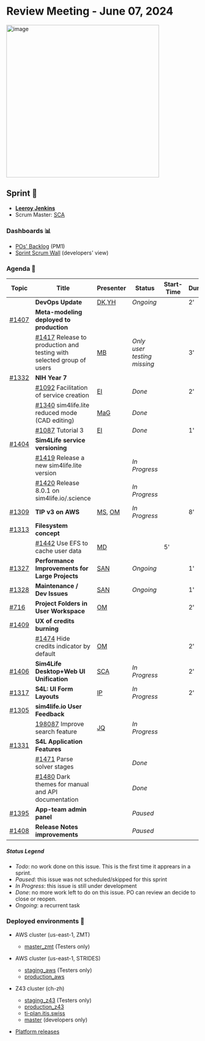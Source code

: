 # Review Meeting - June 07, 2024
<img width="400" alt="image" src="https://github.com/ITISFoundation/osparc-issues/assets/87664284/d60c9ced-eb80-466e-8389-b040b45afa64">

## Sprint 🏃
- [**Leeroy Jenkins**](https://en.wikipedia.org/wiki/Leeroy_Jenkins)
- Scrum Master: [SCA]

### Dashboards 📊

- [POs' Backlog](https://github.com/orgs/ITISFoundation/projects/15/views/14) (PM1)
- [Sprint Scrum Wall](https://github.com/orgs/ITISFoundation/projects/15/views/11) (developers' view)

### Agenda 📝

|Topic|Title|Presenter|Status| Start-Time| Duration |
|--|--|--|--|--|--|
||**DevOps Update**|[DK],[YH]|_Ongoing_||2'
|[#1407]|**Meta-modeling deployed to production**||||
||[#1417] Release to production and testing with selected group of users|[MB]|_Only user testing missing_||3'
|[#1332]|**NIH Year 7**||||
||[#1092] Facilitation of service creation|[EI]|_Done_||2'
||[#1340] sim4life.lite reduced mode (CAD editing)|[MaG]|_Done_||
||[#1087] Tutorial 3|[EI]|_Done_||1'
|[#1404]|**Sim4Life service versioning**||||
||[#1419] Release a new sim4life.lite version||_In Progress_|
||[#1420] Release 8.0.1 on sim4life.io/.science||_In Progress_|
|[#1309]|**TIP v3 on AWS**|[MS], [OM]|_In Progress_||8'
|[#1313]|**Filesystem concept**||| |
||[#1442] Use EFS to cache user data|[MD]||5'
|[#1327]|**Performance Improvements for Large Projects**|[SAN]|_Ongoing_|| 1'
|[#1328]|**Maintenance / Dev Issues**|[SAN]|_Ongoing_|| 1'
|[#716]|**Project Folders in User Workspace**|[OM]|||2'
|[#1409]|**UX of credits burning**|||
||[#1474] Hide credits indicator by default|[OM]|||2'
|[#1406]|**Sim4Life Desktop+Web UI Unification**|[SCA]|_In Progress_||2'
|[#1317]|**S4L: UI Form Layouts**|[IP]|_In Progress_||2'
|[#1305]|**sim4life.io User Feedback**||||
||[198087](https://z43.fogbugz.com/f/cases/198087/Improve-search-feature) Improve search feature|[JQ]|_In Progress_||
|[#1331]|**S4L Application Features**||||
||[#1471] Parse solver stages||_Done_||
||[#1480] Dark themes for manual and API documentation||_Done_||
|[#1395]|**App-team admin panel**||_Paused_||
|[#1408]|**Release Notes improvements**||_Paused_||


##### Status Legend

- _Todo_: no work done on this issue. This is the first time it apprears in a sprint.
- _Paused_: this issue was not scheduled/skipped for this sprint
- _In Progress_: this issue is still under development
- _Done_: no more work left to do on this issue. PO can review an decide to close or reopen.
- _Ongoing_: a recurrent task

### Deployed environments 🚀

- AWS cluster (us-east-1, ZMT)
  - [master_zmt](https://sim4life.io) (Testers only)
- AWS cluster (us-east-1, STRIDES)
  - [staging_aws](https://staging.osparc.io) (Testers only)
  - [production_aws](https://osparc.io)
- Z43 cluster (ch-zh)
  - [staging_z43](http://osparc-staging.speag.com) (Testers only)
  - [production_z43](http://osparc.speag.com)
  - [ti-plan.itis.swiss](http://ti-plan.itis.swiss)
  - [master](https://osparc-master.speag.com) (developers only)

- [Platform releases](https://github.com/ITISFoundation/osparc-simcore/releases)


[online]: http://status.osparc.io/
[operational]: https://git.speag.com/oSparc/e2e-testing/-/pipelines
[performant]: https://git.speag.com/oSparc/e2e-portal-testing/-/pipelines

[s4l-feedback]: https://z43.fogbugz.com/f/filters/1437/00-Sim4Life-web-Testing-w-Backlog

[#631]: https://github.com/ITISFoundation/osparc-ops-environments/issues/631
[#632]: https://github.com/ITISFoundation/osparc-ops-environments/issues/632
[#645]: https://github.com/ITISFoundation/osparc-ops-environments/issues/645

[#716]: https://github.com/ITISFoundation/osparc-issues/issues/716
[#1080]: https://github.com/ITISFoundation/osparc-issues/issues/1080
[#1087]: https://github.com/ITISFoundation/osparc-issues/issues/1087
[#1092]: https://github.com/ITISFoundation/osparc-issues/issues/1092
[#1155]: https://github.com/ITISFoundation/osparc-issues/issues/1155
[#1102]: https://github.com/ITISFoundation/osparc-issues/issues/1102
[#1112]: https://github.com/ITISFoundation/osparc-issues/issues/1112
[#1291]: https://github.com/ITISFoundation/osparc-issues/issues/1291
[#1305]: https://github.com/ITISFoundation/osparc-issues/issues/1305
[#1306]: https://github.com/ITISFoundation/osparc-issues/issues/1306
[#1307]: https://github.com/ITISFoundation/osparc-issues/issues/1307
[#1309]: https://github.com/ITISFoundation/osparc-issues/issues/1309
[#1310]: https://github.com/ITISFoundation/osparc-issues/issues/1310
[#1311]: https://github.com/ITISFoundation/osparc-issues/issues/1311
[#1312]: https://github.com/ITISFoundation/osparc-issues/issues/1312
[#1313]: https://github.com/ITISFoundation/osparc-issues/issues/1313
[#1315]: https://github.com/ITISFoundation/osparc-issues/issues/1315
[#1317]: https://github.com/ITISFoundation/osparc-issues/issues/1317
[#1318]: https://github.com/ITISFoundation/osparc-issues/issues/1318
[#1320]: https://github.com/ITISFoundation/osparc-issues/issues/1320
[#1321]: https://github.com/ITISFoundation/osparc-issues/issues/1321
[#1322]: https://github.com/ITISFoundation/osparc-issues/issues/1322
[#1324]: https://github.com/ITISFoundation/osparc-issues/issues/1324
[#1325]: https://github.com/ITISFoundation/osparc-issues/issues/1325
[#1326]: https://github.com/ITISFoundation/osparc-issues/issues/1326
[#1327]: https://github.com/ITISFoundation/osparc-issues/issues/1327
[#1328]: https://github.com/ITISFoundation/osparc-issues/issues/1328
[#1329]: https://github.com/ITISFoundation/osparc-issues/issues/1329
[#1330]: https://github.com/ITISFoundation/osparc-issues/issues/1330
[#1331]: https://github.com/ITISFoundation/osparc-issues/issues/1331
[#1332]: https://github.com/ITISFoundation/osparc-issues/issues/1332
[#1333]: https://github.com/ITISFoundation/osparc-issues/issues/1333
[#1335]: https://github.com/ITISFoundation/osparc-issues/issues/1335
[#1336]: https://github.com/ITISFoundation/osparc-issues/issues/1336
[#1337]: https://github.com/ITISFoundation/osparc-issues/issues/1337
[#1339]: https://github.com/ITISFoundation/osparc-issues/issues/1339
[#1340]: https://github.com/ITISFoundation/osparc-issues/issues/1340
[#1342]: https://github.com/ITISFoundation/osparc-issues/issues/1342
[#1343]: https://github.com/ITISFoundation/osparc-issues/issues/1343
[#1345]: https://github.com/ITISFoundation/osparc-issues/issues/1345
[#1349]: https://github.com/ITISFoundation/osparc-issues/issues/1349
[#1351]: https://github.com/ITISFoundation/osparc-issues/issues/1351
[#1360]: https://github.com/ITISFoundation/osparc-issues/issues/1360
[#1362]: https://github.com/ITISFoundation/osparc-issues/issues/1362
[#1363]: https://github.com/ITISFoundation/osparc-issues/issues/1363
[#1364]: https://github.com/ITISFoundation/osparc-issues/issues/1364
[#1366]: https://github.com/ITISFoundation/osparc-issues/issues/1366
[#1380]: https://github.com/ITISFoundation/osparc-issues/issues/1380
[#1381]: https://github.com/ITISFoundation/osparc-issues/issues/1381
[#1382]: https://github.com/ITISFoundation/osparc-issues/issues/1382
[#1395]: https://github.com/ITISFoundation/osparc-issues/issues/1395
[#1396]: https://github.com/ITISFoundation/osparc-issues/issues/1396
[#1404]: https://github.com/ITISFoundation/osparc-issues/issues/1404
[#1406]: https://github.com/ITISFoundation/osparc-issues/issues/1406
[#1407]: https://github.com/ITISFoundation/osparc-issues/issues/1407
[#1408]: https://github.com/ITISFoundation/osparc-issues/issues/1408
[#1409]: https://github.com/ITISFoundation/osparc-issues/issues/1409
[#1417]: https://github.com/ITISFoundation/osparc-issues/issues/1417
[#1419]: https://github.com/ITISFoundation/osparc-issues/issues/1419
[#1420]: https://github.com/ITISFoundation/osparc-issues/issues/1420
[#1442]: https://github.com/ITISFoundation/osparc-issues/issues/1442
[#1471]: https://github.com/ITISFoundation/osparc-issues/issues/1471
[#1474]: https://github.com/ITISFoundation/osparc-issues/issues/1474
[#1480]: https://github.com/ITISFoundation/osparc-issues/issues/1480


[#5293]: https://github.com/ITISFoundation/osparc-simcore/issues/5293
[#5336]: https://github.com/ITISFoundation/osparc-simcore/issues/5336
[#5493]: https://github.com/ITISFoundation/osparc-simcore/issues/5493
[#5554]: https://github.com/ITISFoundation/osparc-simcore/issues/5554
[#5606]: https://github.com/ITISFoundation/osparc-simcore/issues/5606
[#5614]: https://github.com/ITISFoundation/osparc-simcore/issues/5614
[#5625]: https://github.com/ITISFoundation/osparc-simcore/issues/5625
[#5627]: https://github.com/ITISFoundation/osparc-simcore/issues/5627
[#5628]: https://github.com/ITISFoundation/osparc-simcore/issues/5628
[#5630]: https://github.com/ITISFoundation/osparc-simcore/issues/5630
[#5694]: https://github.com/ITISFoundation/osparc-simcore/issues/5694


[ANE]:https://github.com/GitHK
[BL]:https://github.com/dyollb
[DK]:https://github.com/mrnicegyu11
[EI]:https://github.com/elisabettai
[IP]:https://github.com/ignapas
[MB]:https://github.com/bisgaard-itis
[MD]:https://github.com/matusdrobuliak66
[MaG]:https://github.com/mguidon
[MS]:https://github.com/Konohana0608
[Nik]:https://github.com/drniiken
[OM]:https://github.com/odeimaiz
[PC]:https://github.com/pcrespov
[SAN]:https://github.com/sanderegg
[SB]:https://github.com/sbenkler
[SCA]:https://github.com/SCA-ZMT
[TN]:https://github.com/newton1985
[YH]:https://github.com/YuryHrytsuk
[JQ]:https://github.com/jsaq007
[WVG]: https://github.com/wvangeit
